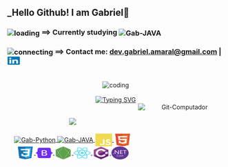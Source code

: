 
## _Hello Github! I am Gabriel🚀

### <img alt="loading"  align="center" height="60" width="90" src="https://i.pinimg.com/originals/18/ab/47/18ab473bfc12c28bda2631d66b101e3b.gif"> ==> Currently studying  <img align="center" alt="Gab-JAVA" height="50" width="60" src="https://cdn.jsdelivr.net/gh/devicons/devicon/icons/java/java-original-wordmark.svg" />

### <img align="center" height="60" width="90" src="https://i.pinimg.com/originals/6e/d5/d1/6ed5d17edc7859c15e4ba8b83186f3c6.gif" alt="connecting" /> ==> Contact me:   dev.gabriel.amaral@gmail.com |   <a href="https://www.linkedin.com/in/gabriel-do-amaral-198ba7245/"><img height="20" width="30" src="https://github.com/devicons/devicon/blob/master/icons/linkedin/linkedin-original.svg" alt="linkedin" /></a>
<br>
<div align="center">
<img margin-left=50px alt="coding" width=550 src="https://github.com/G4br13l-4m4r4l/G4br13l-4m4r4l/assets/110320393/00e3cccf-b64e-4a53-a1fc-845324a916e2"/> 

</div>
<br>
<div align="center">
  <a href="https://git.io/typing-svg"><img src="https://readme-typing-svg.demolab.com?font=Fira+Code&weight=500&size=30&pause=1000&color=33C527&center=true&width=461&height=74&lines=Welcome+to+my+profile!;Backend+Developer;Java+Developer;.NET+Developer" alt="Typing SVG" /></a>
<br>
<div>
    <img align="right" alt="Git-Computador" width="200px" height="200px" src="https://media.giphy.com/media/juua9i2c2fA0AIp2iq/giphy.gif"/>
</div>

<br>
<br>
  <div align="center">
  <a href="https://github.com/G4br13l-4m4r4l">
  <img height="165em" src="https://github-readme-stats.vercel.app/api/top-langs/?username=G4br13l-4m4r4l&layout=compact&langs_count=7&theme=tokyonight"/>
  
  
</div>
<div style="display: inline_block"><br>

  <img align="center" alt="Gab-Python" height="30" width="40" src="https://cdn.jsdelivr.net/gh/devicons/devicon/icons/python/python-original.svg" />
  <img align="center" alt="Gab-JAVA" height="50" width="60" src="https://cdn.jsdelivr.net/gh/devicons/devicon/icons/java/java-original-wordmark.svg" />
  <img align="center" alt="Gab-Js" height="30" width="40" src="https://raw.githubusercontent.com/devicons/devicon/master/icons/javascript/javascript-plain.svg">
  <img align="center" alt="Gab-HTML" height="30" width="40" src="https://raw.githubusercontent.com/devicons/devicon/master/icons/html5/html5-original.svg">
  <img align="center" alt="Gab-CSS" height="30" width="40" src="https://raw.githubusercontent.com/devicons/devicon/master/icons/css3/css3-original.svg">
  <img align="center" alt="Gab-Bootstrap" height="30" width="40" src="https://github.com/devicons/devicon/blob/v2.15.1/icons/bootstrap/bootstrap-plain.svg">
  <img align="center" alt="Gab-Node" height="30" width="40" src="https://github.com/devicons/devicon/blob/v2.15.1/icons/nodejs/nodejs-plain.svg">
  <img align="center" alt="Gab-React" height="30" width="40" src="https://raw.githubusercontent.com/devicons/devicon/master/icons/react/react-original.svg">
  <img align="center" alt="Gab-C#" height="30" width="40" src="https://github.com/devicons/devicon/blob/master/icons/csharp/csharp-original.svg">
  <img align="center" alt="Gab-dotnet" height="30" width="40" src="https://github.com/devicons/devicon/blob/master/icons/dotnetcore/dotnetcore-original.svg" />
</div>

##
